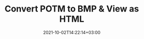 ---
############################# Static ############################
layout: "autogen"
date: 2021-10-02T14:22:14+03:00
draft: false
path: "total/net/conversion/potm-to-bmp/"

############################# Head ############################
head_title: "Convert POTM to BMP in C# VB.NET & View as HTML"
head_description: "Code example to convert POTM to BMP and 100+ other file formats in .NET (C#, VB.NET, ASP.NET & .NET Core) applications. Display the Converted BMP document as HTML viewer."

############################# Header ############################
title: "Convert POTM to BMP & View as HTML"
description: "Programmatically convert POTM to BMP in .NET applications using flexible options to customize the resultant document. Convert the complete document or specific pages based on page numbers or selective page ranges using the .NET document conversion library."

############################# SubMenu ############################
submenu:
    enable: false

############################# Content ############################
content:
    enable: true
    block:
    - title_left: "POTM to BMP Conversion in C# .NET"
      content_left: |
          POTM to BMP file conversion using C#. Add watermark and view the converted document as HTML without using any external software.

          -   Create **Converter** object to convert POTM document
          -   Set the convert options for BMP format
          -   Call **Convert** method of **Converter** class instance for conversion to BMP
          -   Set options for HTML viewer
          -   Create **Viewer** object to view converted BMP as HTML
          
      title_right: "Convert Whole Document or Specific Pages"
      content_right: |
          You require `GroupDocs.Conversion` & `GroupDocs.Viewer` namespaces to convert between a wide range of popular document types such as PDF, Microsoft Word, Excel, PowerPoint, Project, Outlook, HTML, diagrams and image file formats. Explore other [.NET APIs for Office documents](https://products.conholdate.com/total/net/) as offered by Conholdate.Total.
          
          Get the respective assembly files from the [downloads](https://downloads.conholdate.com/total/net) or fetch the whole package from [Nuget](https://www.nuget.org/packages/Conholdate.Total/) to add 'Conholdate.Total` directly in your workspace.
          
      code: |
          ```cs {linenos=false}
          // Convert POTM to BMP using GroupDocs.Conversion API
          // Create Converter object to convert POTM document
          using (Converter converter = new Converter("input.potm"))
          {
              // set the convert options for BMP format
              var convertOptions = converter.GetPossibleConversions()["bmp"].ConvertOptions;

              // convert to BMP format
              converter.Convert("output.bmp", convertOptions);
          }

          // Set options for HTML viewer
          HtmlViewOptions viewOptions = HtmlViewOptions.ForEmbeddedResources("output{0}.html");

          // Create Viewer object to view converted BMP as HTML
          using (Viewer viewer = new Viewer("output.bmp"))
          {
              viewer.View(viewOptions);
          }
          ```
    - title_left: "Add Watermark to Converted BMP in C#"
      content_left: |
          Accurately convert documents (POTM to BMP) exactly as the original file and apply text or image watermarks to the converted document pages using C# .NET.

          -   Create **Converter** object to convert POTM document
          -   Create new instance of **WatermarkOptions** class
          -   Specify watermark properties (color, width, text, image etc)
          -   Instantiate the proper **ConvertOptions** class
          -   Set **Watermark** property of the **ConvertOptions** instance
          -   Call **Convert** method of **Converter** class instance for conversion to BMP
        
      title_right: "Source Document Information Extraction"
      content_right: |
          The documents information extraction feature not only allows getting the basic information about the source document file but it also supports extracting some valuable file-format specific information such as project start and end dates of a Microsoft Project file, any printing restrictions on a PDF document, list of folders enclosed in an Outlook data file etc. 

          Convert popular document file formats on different operating systems such as Windows, Linux or macOS while using platforms such as Windows Azure, Mono and Xamarin.
          
      code: |
          ```cs {linenos=false}
          // Create Converter object to convert POTM document
          using (Converter converter = new Converter("input.potm"))
          {
              // Create new instance of WatermarkOptions class
              WatermarkOptions watermark = new WatermarkOptions
              {
                  Text = "Sample watermark",
                  Color = Color.Red,
                  Width = 100,
                  Height = 100,
                  Background = true
              };

              // Instantiate the proper ConvertOptions class
              PdfConvertOptions options = new PdfConvertOptions
              {
                  Watermark = watermark
              };

              // convert to BMP format
              converter.Convert("output.bmp", options);
          }
          ```
############################# About Formats ############################
about_formats:
    enable: false
############################# More Formats ############################
more_formats:
    enable: true
    auto: false
    other_out_formats: PDF DOCX DOT DOTX DOTM TXT RTF HTML MHTML XLS XLSX XLSM XLT XLTX XLTM CSV DIF PPT PPTX PPS PPSX POT POTX POTM ODT OTT OTP ODP ODS EMZ WMZ SVGZ TEX DCM WMF BMP PNG GIF JPEG TIFF
############################# Back to top ###############################
back_to_top:
  enable: true
---